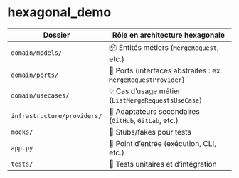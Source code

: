 # hexagonal_demo

| Dossier                     | Rôle en architecture hexagonale                               |
| --------------------------- | ------------------------------------------------------------- |
| `domain/models/`            | 📦 Entités métiers (`MergeRequest`, etc.)                     |
| `domain/ports/`             | 🔌 Ports (interfaces abstraites : ex. `MergeRequestProvider`) |
| `domain/usecases/`          | 💡 Cas d’usage métier (`ListMergeRequestsUseCase`)            |
| `infrastructure/providers/` | 🧱 Adaptateurs secondaires (`GitHub`, `GitLab`, etc.)         |
| `mocks/`                    | 🧪 Stubs/fakes pour tests                                     |
| `app.py`                    | 🎯 Point d’entrée (exécution, CLI, etc.)                      |
| `tests/`                    | 🧪 Tests unitaires et d’intégration                            |